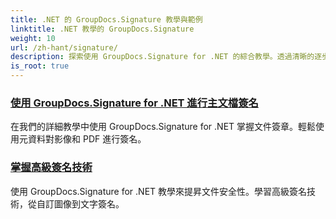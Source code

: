 ```yaml
---
title: .NET 的 GroupDocs.Signature 教學與範例
linktitle: .NET 教學的 GroupDocs.Signature
weight: 10
url: /zh-hant/signature/
description: 探索使用 GroupDocs.Signature for .NET 的綜合教學。透過清晰的逐步指南，學習實施數位簽章、自訂工作流程並增強文件安全性。
is_root: true
---
```

### [使用 GroupDocs.Signature for .NET 進行主文檔簽名](./master-document-signing/)
在我們的詳細教學中使用 GroupDocs.Signature for .NET 掌握文件簽章。輕鬆使用元資料對影像和 PDF 進行簽名。
### [掌握高級簽名技術](./master-advanced-sign-techniques/)
使用 GroupDocs.Signature for .NET 教學來提昇文件安全性。學習高級簽名技術，從自訂圖像到文字簽名。
